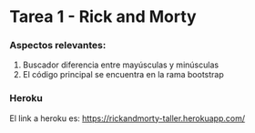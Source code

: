 # Tarea 1 - Rick and Morty

### Aspectos relevantes:
1. Buscador diferencia entre mayúsculas y minúsculas
2. El código principal se encuentra en la rama bootstrap

### Heroku
El link a heroku es: https://rickandmorty-taller.herokuapp.com/
